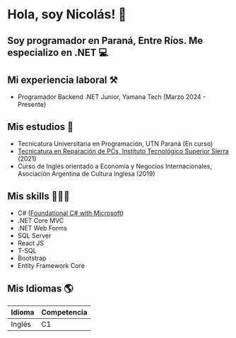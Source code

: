 # Hola, soy Nicolás! 👋

## Soy programador en Paraná, Entre Ríos. Me especializo en .NET 💻 

## Mi experiencia laboral ⚒️
- Programador Backend .NET Junior, Yamana Tech (Marzo 2024 - Presente)

## Mis estudios 🏫

- Tecnicatura Universitaria en Programación, UTN Paraná (En curso)
- [Tecnicatura en Reparación de PCs, Instituto Tecnológico Superior Sierra](https://www.aprender21.com/graduados/certificado.php?idz=1062) (2021)
- Curso de Inglés orientado a Economía y Negocios Internacionales, Asociación Argentina de Cultura Inglesa (2019)

## Mis skills 👨🏻‍💻

- C#
  ([Foundational C# with Microsoft](https://www.freecodecamp.org/certification/nsterzer/foundational-c-sharp-with-microsoft))
- .NET Core MVC
- .NET Web Forms
- SQL Server
- React JS
- T-SQL
- Bootstrap
- Entity Framework Core

## Mis Idiomas 🌎  
| Idioma      | Competencia |
| ----------- | ----------- |
| Inglés      | C1          |
<!--
**nicosterzer/nicosterzer** is a ✨ _special_ ✨ repository because its `README.md` (this file) appears on your GitHub profile.

Here are some ideas to get you started:

- 🔭 I’m currently working on ...
- 🌱 I’m currently learning ...
- 👯 I’m looking to collaborate on ...
- 🤔 I’m looking for help with ...
- 💬 Ask me about ...
- 📫 How to reach me: ...
- 😄 Pronouns: ...
- ⚡ Fun fact: ...
-->
